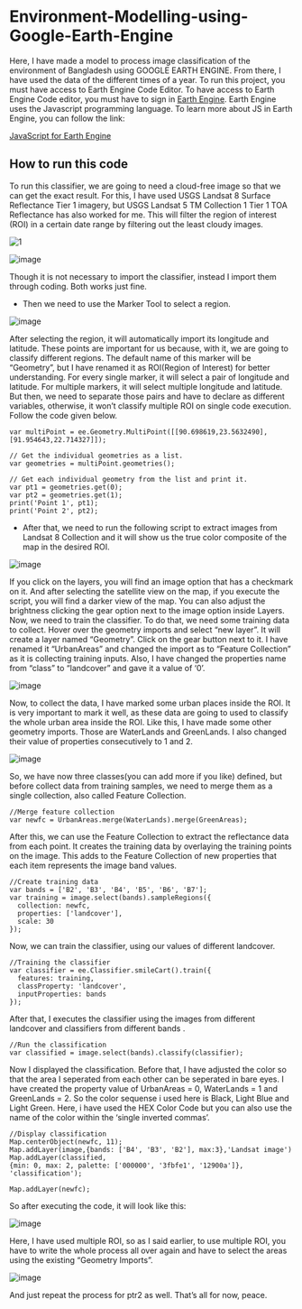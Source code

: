 # Environment-Modelling-using-Google-Earth-Engine
Here, I have made a model to process image classification of the environment of Bangladesh using GOOGLE EARTH ENGINE. From there, I have used the data of the different times of a year. To run this project, you must have access to Earth Engine Code Editor. To have access to Earth Engine Code editor, you must have to sign in [Earth Engine]( https://earthengine.google.com/). 
Earth Engine uses the Javascript programming language. To learn more about JS in Earth Engine, you can follow the link: 

[JavaScript for Earth Engine]( https://developers.google.com/earth-engine/tutorial_js_01)

How to run this code
---
 To run this classifier, we are going to need a cloud-free image so that we can get the exact result. For this, I have used USGS Landsat 8 Surface Reflectance Tier 1 imagery, but USGS Landsat 5 TM Collection 1 Tier 1 TOA Reflectance has also worked for me.  This will filter the region of interest (ROI) in a certain date range by filtering out the least cloudy images.

![1](https://user-images.githubusercontent.com/57942968/81836192-f4875700-9564-11ea-862c-6f15e322ae17.png)

![image](https://user-images.githubusercontent.com/57942968/81836748-b8082b00-9565-11ea-9f9a-b5682a933cb9.png)

Though it is not necessary to import the classifier, instead I import them through coding. Both works just fine.
* Then we need to use the Marker Tool to select a region.

![image](https://user-images.githubusercontent.com/57942968/81836873-e128bb80-9565-11ea-8fe1-921625bc3645.png)

After selecting the region, it will automatically import its longitude and latitude. These points are important for us because, with it, we are going to classify different regions. The default name of this marker will be “Geometry”, but I have renamed it as ROI(Region of Interest) for better understanding. For every single marker, it will select a pair of longitude and latitude. For multiple markers, it will select multiple longitude and latitude. But then, we need to separate those pairs and have to declare as different variables, otherwise, it won’t classify multiple ROI on single code execution. Follow the code given below.

```
var multiPoint = ee.Geometry.MultiPoint([[90.698619,23.5632490], [91.954643,22.714327]]);

// Get the individual geometries as a list.
var geometries = multiPoint.geometries();

// Get each individual geometry from the list and print it.
var pt1 = geometries.get(0);
var pt2 = geometries.get(1);
print('Point 1', pt1);
print('Point 2', pt2);
```

* After that, we need to run the following script to extract images from Landsat 8 Collection and it will show us the true color composite of the map in the desired ROI.

![image](https://user-images.githubusercontent.com/57942968/81837224-68762f00-9566-11ea-9071-805963c60903.png)

If you click on the layers, you will find an image option that has a checkmark on it. And after selecting the satellite view on the map, if you execute the script, you will find a darker view of the map. You can also adjust the brightness clicking the gear option next to the image option inside Layers.
Now, we need to train the classifier. To do that, we need some training data to collect. Hover over the geometry imports and select “new layer”. It will create a layer named “Geometry”. Click on the gear button next to it. I have renamed it “UrbanAreas” and changed the import as to “Feature Collection” as it is collecting training inputs. Also, I have changed the properties name from “class” to “landcover” and gave it a value of ‘0’.

![image](https://user-images.githubusercontent.com/57942968/81837366-978ca080-9566-11ea-9095-079908a08df8.png)

Now, to collect the data, I have marked some urban places inside the ROI. It is very important to mark it well, as these data are going to used to classify the whole urban area inside the ROI. Like this, I have made some other geometry imports. Those are WaterLands and GreenLands. I also changed their value of properties consecutively to 1 and 2. 

![image](https://user-images.githubusercontent.com/57942968/81837411-a6735300-9566-11ea-89cd-fd97a3efff1a.png)

So, we have now three classes(you can add more if you like) defined, but before collect data from training samples, we need to merge them as a single collection, also called Feature Collection.

```
//Merge feature collection
var newfc = UrbanAreas.merge(WaterLands).merge(GreenAreas);
```

After this, we can use the Feature Collection to extract the reflectance data from each point. It creates the training data by overlaying the training points on the image. This adds to the Feature Collection of new properties that each item represents the image band values.

```
//Create training data
var bands = ['B2', 'B3', 'B4', 'B5', 'B6', 'B7'];
var training = image.select(bands).sampleRegions({
  collection: newfc,
  properties: ['landcover'],
  scale: 30
});
```
Now, we can train the classifier, using our values of different landcover.

```
//Training the classifier
var classifier = ee.Classifier.smileCart().train({
  features: training,
  classProperty: 'landcover',
  inputProperties: bands
});
```
After that, I executes the classifier using the images from different landcover and classifiers from different bands .

```
//Run the classification
var classified = image.select(bands).classify(classifier);
```
Now I displayed the classification. Before that, I have adjusted the color so that the area I seperated from each other can be seperated in bare eyes. I have created the property value of UrbanAreas = 0, WaterLands = 1 and GreenLands = 2. So the color sequense i used here is Black, Light Blue and Light Green. Here, i have used the HEX Color Code but you can also use the name of the color within the ‘single inverted commas’. 

```
//Display classification
Map.centerObject(newfc, 11);
Map.addLayer(image,{bands: ['B4', 'B3', 'B2'], max:3},'Landsat image')
Map.addLayer(classified,
{min: 0, max: 2, palette: ['000000', '3fbfe1', '12900a']},
'classification');

Map.addLayer(newfc);
```
So after executing the code, it will look like this:

![image](https://user-images.githubusercontent.com/57942968/81837952-5052df80-9567-11ea-9f0c-5f357429c304.png)

Here, I have used multiple ROI, so as I said earlier, to use multiple ROI, you have to write the whole process all over again and have to select the areas using the existing “Geometry Imports”.

![image](https://user-images.githubusercontent.com/57942968/81838002-62348280-9567-11ea-8843-f5c643cc14dd.png)

And just repeat the process for ptr2 as well.
That’s all for now, peace.
